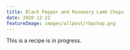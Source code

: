 ```yaml
---
title: Black Pepper and Rosemary Lamb Chops
date: 2020-12-22
featureImage: images/allpost/rbpchop.png
---
```

This is a recipe is in progress.
